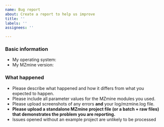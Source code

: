 ```yaml
---
name: Bug report
about: Create a report to help us improve
title: ''
labels: ''
assignees: ''

---
```


### Basic information

* My operating system:
* My MZmine version: 

### What happened

* Please describe what happened and how it differs from what you expected to happen.
* Please include all parameter values for the MZmine modules you used. 
* Please upload screenshots of any errors **and** your log/mzmine.log file.
* **Please upload a standalone MZmine project file (or a batch + raw files) that demonstrates the problem you are reporting.**
* Issues opened without an example project are unlikely to be processed
